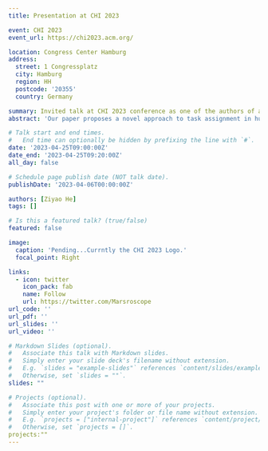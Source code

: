 ```yaml
---
title: Presentation at CHI 2023

event: CHI 2023
event_url: https://chi2023.acm.org/

location: Congress Center Hamburg
address:
  street: 1 Congressplatz
  city: Hamburg
  region: HH
  postcode: '20355'
  country: Germany

summary: Invited talk at CHI 2023 conference as one of the authors of a published work.
abstract: 'Our paper proposes a novel approach to task assignment in human-AI cooperation, utilizing the capability-aware shared mental model with the unified form of tuples to represent task-specific capabilities of both human and AI.'

# Talk start and end times.
#   End time can optionally be hidden by prefixing the line with `#`.
date: '2023-04-25T09:00:00Z'
date_end: '2023-04-25T09:20:00Z'
all_day: false

# Schedule page publish date (NOT talk date).
publishDate: '2023-04-06T00:00:00Z'

authors: [Ziyao He]
tags: []

# Is this a featured talk? (true/false)
featured: false

image:
  caption: 'Pending...Currntly the CHI 2023 Logo.'
  focal_point: Right

links:
  - icon: twitter
    icon_pack: fab
    name: Follow
    url: https://twitter.com/Marsroscope
url_code: ''
url_pdf: ''
url_slides: ''
url_video: ''

# Markdown Slides (optional).
#   Associate this talk with Markdown slides.
#   Simply enter your slide deck's filename without extension.
#   E.g. `slides = "example-slides"` references `content/slides/example-slides.md`.
#   Otherwise, set `slides = ""`.
slides: ""

# Projects (optional).
#   Associate this post with one or more of your projects.
#   Simply enter your project's folder or file name without extension.
#   E.g. `projects = ["internal-project"]` references `content/project/deep-learning/index.md`.
#   Otherwise, set `projects = []`.
projects:""
---
```

